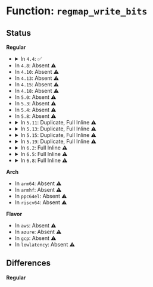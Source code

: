 # Function: <code>regmap_write_bits</code>

## Status
<b>Regular</b>
<ul>
<li>
<details>
<summary>In <code>4.4</code>: ✅</summary>

```c
int regmap_write_bits(struct regmap *map, unsigned int reg, unsigned int mask, unsigned int val);
```

**Collision:** Unique Global

**Inline:** No

**Transformation:** False

**Instances:**

```
In drivers/base/regmap/regmap.c (ffffffff815667c0)
Location: drivers/base/regmap/regmap.c:2581
Inline: False
Direct callers:
  - drivers/base/regmap/regmap.c:regmap_fields_force_write
```
**Symbols:**

```
ffffffff815667c0-ffffffff81566813: regmap_write_bits (STB_GLOBAL)
```
</details>
</li>
<li>
In <code>4.8</code>: Absent ⚠️
</li>
<li>
In <code>4.10</code>: Absent ⚠️
</li>
<li>
In <code>4.13</code>: Absent ⚠️
</li>
<li>
In <code>4.15</code>: Absent ⚠️
</li>
<li>
In <code>4.18</code>: Absent ⚠️
</li>
<li>
In <code>5.0</code>: Absent ⚠️
</li>
<li>
In <code>5.3</code>: Absent ⚠️
</li>
<li>
In <code>5.4</code>: Absent ⚠️
</li>
<li>
In <code>5.8</code>: Absent ⚠️
</li>
<li>
<details>
<summary>In <code>5.11</code>: Duplicate, Full Inline ⚠️</summary>

**Collision:** Static Duplication

**Inline:** Full

**Transformation:** False

**Instances:**

```
In drivers/pinctrl/pinctrl-sx150x.c (ffffffff8162cb93)
Location: include/linux/regmap.h:1137
Inline: True
Inline callers:
  - drivers/pinctrl/pinctrl-sx150x.c:sx150x_pinconf_set
  - drivers/pinctrl/pinctrl-sx150x.c:sx150x_pinconf_set
  - drivers/pinctrl/pinctrl-sx150x.c:sx150x_pinconf_set
  - drivers/pinctrl/pinctrl-sx150x.c:sx150x_pinconf_set
  - drivers/pinctrl/pinctrl-sx150x.c:sx150x_pinconf_set
  - drivers/pinctrl/pinctrl-sx150x.c:sx150x_pinconf_set
  - drivers/pinctrl/pinctrl-sx150x.c:sx150x_gpio_direction_output
  - drivers/pinctrl/pinctrl-sx150x.c:sx150x_gpio_direction_output
  - drivers/pinctrl/pinctrl-sx150x.c:sx150x_gpio_direction_input
  - drivers/pinctrl/pinctrl-sx150x.c:sx150x_gpio_set_multiple
  - drivers/pinctrl/pinctrl-sx150x.c:sx150x_gpio_set
```
```
In drivers/base/regmap/regmap-irq.c (0)
Location: include/linux/regmap.h:1137
Inline: True
```
</details>
</li>
<li>
<details>
<summary>In <code>5.13</code>: Duplicate, Full Inline ⚠️</summary>

**Collision:** Static Duplication

**Inline:** Full

**Transformation:** False

**Instances:**

```
In drivers/pinctrl/pinctrl-sx150x.c (ffffffff81610886)
Location: include/linux/regmap.h:1137
Inline: True
Inline callers:
  - drivers/pinctrl/pinctrl-sx150x.c:sx150x_pinconf_set
  - drivers/pinctrl/pinctrl-sx150x.c:sx150x_pinconf_set
  - drivers/pinctrl/pinctrl-sx150x.c:sx150x_pinconf_set
  - drivers/pinctrl/pinctrl-sx150x.c:sx150x_pinconf_set
  - drivers/pinctrl/pinctrl-sx150x.c:sx150x_pinconf_set
  - drivers/pinctrl/pinctrl-sx150x.c:sx150x_pinconf_set
  - drivers/pinctrl/pinctrl-sx150x.c:sx150x_gpio_direction_output
  - drivers/pinctrl/pinctrl-sx150x.c:sx150x_gpio_direction_output
  - drivers/pinctrl/pinctrl-sx150x.c:sx150x_gpio_direction_input
  - drivers/pinctrl/pinctrl-sx150x.c:sx150x_gpio_set_multiple
  - drivers/pinctrl/pinctrl-sx150x.c:sx150x_gpio_set
```
```
In drivers/base/regmap/regmap-irq.c (0)
Location: include/linux/regmap.h:1137
Inline: True
```
</details>
</li>
<li>
<details>
<summary>In <code>5.15</code>: Duplicate, Full Inline ⚠️</summary>

**Collision:** Static Duplication

**Inline:** Full

**Transformation:** False

**Instances:**

```
In drivers/pinctrl/pinctrl-sx150x.c (ffffffff8167f967)
Location: include/linux/regmap.h:1177
Inline: True
Inline callers:
  - drivers/pinctrl/pinctrl-sx150x.c:sx150x_pinconf_set
  - drivers/pinctrl/pinctrl-sx150x.c:sx150x_pinconf_set
  - drivers/pinctrl/pinctrl-sx150x.c:sx150x_pinconf_set
  - drivers/pinctrl/pinctrl-sx150x.c:sx150x_pinconf_set
  - drivers/pinctrl/pinctrl-sx150x.c:sx150x_pinconf_set
  - drivers/pinctrl/pinctrl-sx150x.c:sx150x_pinconf_set
  - drivers/pinctrl/pinctrl-sx150x.c:sx150x_gpio_direction_output
  - drivers/pinctrl/pinctrl-sx150x.c:sx150x_gpio_direction_input
  - drivers/pinctrl/pinctrl-sx150x.c:sx150x_gpio_set_multiple
  - drivers/pinctrl/pinctrl-sx150x.c:__sx150x_gpio_set
```
```
In drivers/base/regmap/regmap-irq.c (0)
Location: include/linux/regmap.h:1177
Inline: True
```
</details>
</li>
<li>
<details>
<summary>In <code>5.19</code>: Duplicate, Full Inline ⚠️</summary>

**Collision:** Static Duplication

**Inline:** Full

**Transformation:** False

**Instances:**

```
In drivers/pinctrl/pinctrl-sx150x.c (ffffffff8179b6b6)
Location: include/linux/regmap.h:1202
Inline: True
Inline callers:
  - drivers/pinctrl/pinctrl-sx150x.c:sx150x_pinconf_set
  - drivers/pinctrl/pinctrl-sx150x.c:sx150x_pinconf_set
  - drivers/pinctrl/pinctrl-sx150x.c:sx150x_pinconf_set
  - drivers/pinctrl/pinctrl-sx150x.c:sx150x_pinconf_set
  - drivers/pinctrl/pinctrl-sx150x.c:sx150x_pinconf_set
  - drivers/pinctrl/pinctrl-sx150x.c:sx150x_pinconf_set
  - drivers/pinctrl/pinctrl-sx150x.c:sx150x_gpio_direction_output
  - drivers/pinctrl/pinctrl-sx150x.c:sx150x_gpio_direction_input
  - drivers/pinctrl/pinctrl-sx150x.c:sx150x_gpio_set_multiple
  - drivers/pinctrl/pinctrl-sx150x.c:__sx150x_gpio_set
```
```
In drivers/base/regmap/regmap-irq.c (0)
Location: include/linux/regmap.h:1202
Inline: True
```
</details>
</li>
<li>
<details>
<summary>In <code>6.2</code>: Full Inline ⚠️</summary>

**Collision:** Unique Static

**Inline:** Full

**Transformation:** False

**Instances:**

```
In drivers/pinctrl/pinctrl-sx150x.c (ffffffff818b1f16)
Location: include/linux/regmap.h:1250
Inline: True
Inline callers:
  - drivers/pinctrl/pinctrl-sx150x.c:sx150x_pinconf_set
  - drivers/pinctrl/pinctrl-sx150x.c:sx150x_pinconf_set
  - drivers/pinctrl/pinctrl-sx150x.c:sx150x_pinconf_set
  - drivers/pinctrl/pinctrl-sx150x.c:sx150x_pinconf_set
  - drivers/pinctrl/pinctrl-sx150x.c:sx150x_pinconf_set
  - drivers/pinctrl/pinctrl-sx150x.c:sx150x_pinconf_set
  - drivers/pinctrl/pinctrl-sx150x.c:sx150x_gpio_direction_output
  - drivers/pinctrl/pinctrl-sx150x.c:sx150x_gpio_direction_input
  - drivers/pinctrl/pinctrl-sx150x.c:sx150x_gpio_set_multiple
  - drivers/pinctrl/pinctrl-sx150x.c:__sx150x_gpio_set
```
</details>
</li>
<li>
<details>
<summary>In <code>6.5</code>: Full Inline ⚠️</summary>

**Collision:** Unique Static

**Inline:** Full

**Transformation:** False

**Instances:**

```
In drivers/pinctrl/pinctrl-sx150x.c (ffffffff818f4f92)
Location: include/linux/regmap.h:1267
Inline: True
Inline callers:
  - drivers/pinctrl/pinctrl-sx150x.c:sx150x_pinconf_set
  - drivers/pinctrl/pinctrl-sx150x.c:sx150x_pinconf_set
  - drivers/pinctrl/pinctrl-sx150x.c:sx150x_pinconf_set
  - drivers/pinctrl/pinctrl-sx150x.c:sx150x_pinconf_set
  - drivers/pinctrl/pinctrl-sx150x.c:sx150x_pinconf_set
  - drivers/pinctrl/pinctrl-sx150x.c:sx150x_pinconf_set
  - drivers/pinctrl/pinctrl-sx150x.c:sx150x_gpio_direction_output
  - drivers/pinctrl/pinctrl-sx150x.c:sx150x_gpio_direction_input
  - drivers/pinctrl/pinctrl-sx150x.c:sx150x_gpio_set_multiple
  - drivers/pinctrl/pinctrl-sx150x.c:__sx150x_gpio_set
```
</details>
</li>
<li>
<details>
<summary>In <code>6.8</code>: Full Inline ⚠️</summary>

**Collision:** Unique Static

**Inline:** Full

**Transformation:** False

**Instances:**

```
In drivers/pinctrl/pinctrl-sx150x.c (ffffffff8193c7a2)
Location: include/linux/regmap.h:1267
Inline: True
Inline callers:
  - drivers/pinctrl/pinctrl-sx150x.c:sx150x_pinconf_set
  - drivers/pinctrl/pinctrl-sx150x.c:sx150x_pinconf_set
  - drivers/pinctrl/pinctrl-sx150x.c:sx150x_pinconf_set
  - drivers/pinctrl/pinctrl-sx150x.c:sx150x_pinconf_set
  - drivers/pinctrl/pinctrl-sx150x.c:sx150x_pinconf_set
  - drivers/pinctrl/pinctrl-sx150x.c:sx150x_pinconf_set
  - drivers/pinctrl/pinctrl-sx150x.c:sx150x_gpio_direction_output
  - drivers/pinctrl/pinctrl-sx150x.c:sx150x_gpio_direction_input
  - drivers/pinctrl/pinctrl-sx150x.c:sx150x_gpio_set_multiple
  - drivers/pinctrl/pinctrl-sx150x.c:__sx150x_gpio_set
```
</details>
</li>
</ul>
<b>Arch</b>
<ul>
<li>
In <code>arm64</code>: Absent ⚠️
</li>
<li>
In <code>armhf</code>: Absent ⚠️
</li>
<li>
In <code>ppc64el</code>: Absent ⚠️
</li>
<li>
In <code>riscv64</code>: Absent ⚠️
</li>
</ul>
<b>Flavor</b>
<ul>
<li>
In <code>aws</code>: Absent ⚠️
</li>
<li>
In <code>azure</code>: Absent ⚠️
</li>
<li>
In <code>gcp</code>: Absent ⚠️
</li>
<li>
In <code>lowlatency</code>: Absent ⚠️
</li>
</ul>

## Differences
<b>Regular</b>
<ul>
</ul>
